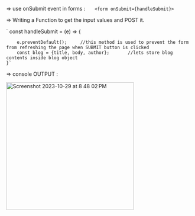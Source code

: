 => use onSubmit event in forms : 
`   <form onSubmit={handleSubmit}>`

=> Writing a Function to get the input values and POST it.

`    const handleSubmit = (e) => {

        e.preventDefault();     //this method is used to prevent the form from refreshing the page when SUBMIT button is clicked
        const blog = {title, body, author};       //lets store blog contents inside blog object
    }`

=> console OUTPUT : 

<img width="345" alt="Screenshot 2023-10-29 at 8 48 02 PM" src="https://github.com/sreeram2001/ReactJS/assets/40134790/ab699946-9a2a-4462-9a28-35352d6c88a0">
